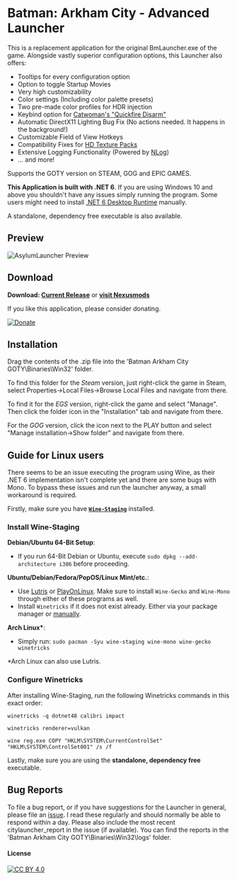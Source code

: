 # Batman: Arkham City - Advanced Launcher

This is a replacement application for the original BmLauncher.exe of the game. Alongside vastly superior configuration options, this Launcher also offers:

- Tooltips for every configuration option
- Option to toggle Startup Movies
- Very high customizability
- Color settings (Including color palette presets)
- Two pre-made color profiles for HDR injection
- Keybind option for [Catwoman's "Quickfire Disarm"](https://www.pcgamingwiki.com/wiki/Batman:_Arkham_City#Fix_for_Catwoman.27s_Quickfire_Disarm_key_missing_on_keyboard)
- Automatic DirectX11 Lighting Bug Fix (No actions needed. It happens in the background!)
- Customizable Field of View Hotkeys
- Compatibility Fixes for [HD Texture Packs](https://steamcommunity.com/sharedfiles/filedetails/?id=1188257825)
- Extensive Logging Functionality (Powered by [NLog](https://github.com/NLog/NLog))
- ... and more!

Supports the GOTY version on STEAM, GOG and EPIC GAMES.

**This Application is built with .NET 6**. If you are using Windows 10 and above you shouldn't have any issues simply running the program. Some users might need to install [.NET 6 Desktop Runtime](https://dotnet.microsoft.com/en-us/download/dotnet/6.0) manually.

A standalone, dependency free executable is also available.

## Preview

![AsylumLauncher Preview](https://user-images.githubusercontent.com/49599979/201522680-351ff4fb-92b9-4ce5-8193-f30a68c36d06.png)

## Download

**Download: [Current Release](https://github.com/neatodev/AsylumLauncher/releases/latest)** or **[visit Nexusmods](https://www.nexusmods.com/batmanarkhamcity/mods/406)**

If you like this application, please consider donating.

[![Donate](https://img.shields.io/badge/Donate-PayPal-green.svg)](https://www.paypal.com/donate/?hosted_button_id=LG7YTKP4JYN5S)

## Installation

Drag the contents of the .zip file into the 'Batman Arkham City GOTY\Binaries\Win32' folder.

To find this folder for the *Steam* version, just right-click the game in Steam, select Properties->Local Files->Browse Local Files and navigate from there.

To find it for the *EGS* version, right-click the game and select "Manage". Then click the folder icon in the "Installation" tab and navigate from there.

For the *GOG* version, click the icon next to the PLAY button and select "Manage installation->Show folder" and navigate from there.

## Guide for Linux users

There seems to be an issue executing the program using Wine, as their .NET 6 implementation isn't complete yet and there are some bugs with Mono.
To bypass these issues and run the launcher anyway, a small workaround is required.

Firstly, make sure you have **[`Wine-Staging`](https://wiki.winehq.org/Wine-Staging)** installed.

### Install Wine-Staging

**Debian/Ubuntu 64-Bit Setup**:
- If you run 64-Bit Debian or Ubuntu, execute `sudo dpkg --add-architecture i386` before proceeding.

**Ubuntu/Debian/Fedora/PopOS/Linux Mint/etc.**:
- Use [Lutris](https://lutris.net/) or [PlayOnLinux](https://www.playonlinux.com/). Make sure to install `Wine-Gecko` and `Wine-Mono` through either of these programs as well.
- Install `Winetricks` if it does not exist already. Either via your package manager or [manually](https://github.com/Winetricks/winetricks).

**Arch Linux\***: 
- Simply run: `sudo pacman -Syu wine-staging wine-mono wine-gecko winetricks`

*Arch Linux can also use Lutris.

### Configure Winetricks

After installing Wine-Staging, run the following Winetricks commands in this exact order:

`winetricks -q dotnet48 calibri impact`

`winetricks renderer=vulkan`

`wine reg.exe COPY "HKLM\SYSTEM\CurrentControlSet" "HKLM\SYSTEM\ControlSet001" /s /f`

Lastly, make sure you are using the **standalone, dependency free** executable.

## Bug Reports

To file a bug report, or if you have suggestions for the Launcher in general, please file an [issue](https://github.com/neatodev/AsylumLauncher/issues/new). I read these regularly and should normally be able to respond within a day. Please also include the most recent citylauncher_report in the issue (if available). You can find the reports in the 'Batman Arkham City GOTY\Binaries\Win32\logs' folder.

#### License

[![CC BY 4.0][cc-by-shield]][cc-by]

[cc-by]: https://creativecommons.org/licenses/by-nc-sa/4.0/
[cc-by-shield]: https://licensebuttons.net/l/by-nc-sa/4.0/80x15.png
